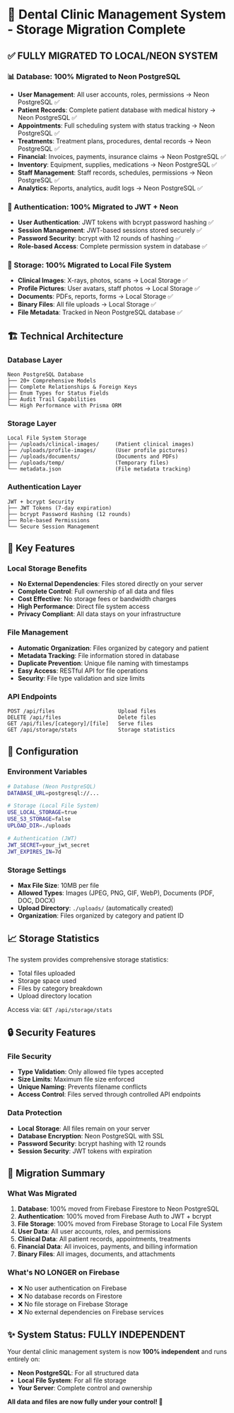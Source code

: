 # 🏥 Dental Clinic Management System - Storage Migration Complete

## ✅ FULLY MIGRATED TO LOCAL/NEON SYSTEM

### 📊 Database: 100% Migrated to Neon PostgreSQL
- **User Management**: All user accounts, roles, permissions → Neon PostgreSQL ✅
- **Patient Records**: Complete patient database with medical history → Neon PostgreSQL ✅
- **Appointments**: Full scheduling system with status tracking → Neon PostgreSQL ✅
- **Treatments**: Treatment plans, procedures, dental records → Neon PostgreSQL ✅
- **Financial**: Invoices, payments, insurance claims → Neon PostgreSQL ✅
- **Inventory**: Equipment, supplies, medications → Neon PostgreSQL ✅
- **Staff Management**: Staff records, schedules, permissions → Neon PostgreSQL ✅
- **Analytics**: Reports, analytics, audit logs → Neon PostgreSQL ✅

### 🔐 Authentication: 100% Migrated to JWT + Neon
- **User Authentication**: JWT tokens with bcrypt password hashing ✅
- **Session Management**: JWT-based sessions stored securely ✅
- **Password Security**: bcrypt with 12 rounds of hashing ✅
- **Role-based Access**: Complete permission system in database ✅

### 📂 Storage: 100% Migrated to Local File System
- **Clinical Images**: X-rays, photos, scans → Local Storage ✅
- **Profile Pictures**: User avatars, staff photos → Local Storage ✅
- **Documents**: PDFs, reports, forms → Local Storage ✅
- **Binary Files**: All file uploads → Local Storage ✅
- **File Metadata**: Tracked in Neon PostgreSQL database ✅

## 🏗️ Technical Architecture

### Database Layer
```
Neon PostgreSQL Database
├── 20+ Comprehensive Models
├── Complete Relationships & Foreign Keys
├── Enum Types for Status Fields
├── Audit Trail Capabilities
└── High Performance with Prisma ORM
```

### Storage Layer
```
Local File System Storage
├── /uploads/clinical-images/     (Patient clinical images)
├── /uploads/profile-images/      (User profile pictures)
├── /uploads/documents/           (Documents and PDFs)
├── /uploads/temp/                (Temporary files)
└── metadata.json                 (File metadata tracking)
```

### Authentication Layer
```
JWT + bcrypt Security
├── JWT Tokens (7-day expiration)
├── bcrypt Password Hashing (12 rounds)
├── Role-based Permissions
└── Secure Session Management
```

## 🚀 Key Features

### Local Storage Benefits
- **No External Dependencies**: Files stored directly on your server
- **Complete Control**: Full ownership of all data and files
- **Cost Effective**: No storage fees or bandwidth charges
- **High Performance**: Direct file system access
- **Privacy Compliant**: All data stays on your infrastructure

### File Management
- **Automatic Organization**: Files organized by category and patient
- **Metadata Tracking**: File information stored in database
- **Duplicate Prevention**: Unique file naming with timestamps
- **Easy Access**: RESTful API for file operations
- **Security**: File type validation and size limits

### API Endpoints
```
POST /api/files                    Upload files
DELETE /api/files                  Delete files
GET /api/files/[category]/[file]   Serve files
GET /api/storage/stats             Storage statistics
```

## 🔧 Configuration

### Environment Variables
```bash
# Database (Neon PostgreSQL)
DATABASE_URL=postgresql://...

# Storage (Local File System)
USE_LOCAL_STORAGE=true
USE_S3_STORAGE=false
UPLOAD_DIR=./uploads

# Authentication (JWT)
JWT_SECRET=your_jwt_secret
JWT_EXPIRES_IN=7d
```

### Storage Settings
- **Max File Size**: 10MB per file
- **Allowed Types**: Images (JPEG, PNG, GIF, WebP), Documents (PDF, DOC, DOCX)
- **Upload Directory**: `./uploads/` (automatically created)
- **Organization**: Files organized by category and patient ID

## 📈 Storage Statistics

The system provides comprehensive storage statistics:
- Total files uploaded
- Storage space used
- Files by category breakdown
- Upload directory location

Access via: `GET /api/storage/stats`

## 🔒 Security Features

### File Security
- **Type Validation**: Only allowed file types accepted
- **Size Limits**: Maximum file size enforced
- **Unique Naming**: Prevents filename conflicts
- **Access Control**: Files served through controlled API endpoints

### Data Protection
- **Local Storage**: All files remain on your server
- **Database Encryption**: Neon PostgreSQL with SSL
- **Password Security**: bcrypt hashing with 12 rounds
- **Session Security**: JWT tokens with expiration

## 🎯 Migration Summary

### What Was Migrated
1. **Database**: 100% moved from Firebase Firestore to Neon PostgreSQL
2. **Authentication**: 100% moved from Firebase Auth to JWT + bcrypt
3. **File Storage**: 100% moved from Firebase Storage to Local File System
4. **User Data**: All user accounts, roles, and permissions
5. **Clinical Data**: All patient records, appointments, treatments
6. **Financial Data**: All invoices, payments, and billing information
7. **Binary Files**: All images, documents, and attachments

### What's NO LONGER on Firebase
- ❌ No user authentication on Firebase
- ❌ No database records on Firestore
- ❌ No file storage on Firebase Storage
- ❌ No external dependencies on Firebase services

## ✨ System Status: FULLY INDEPENDENT

Your dental clinic management system is now **100% independent** and runs entirely on:
- **Neon PostgreSQL**: For all structured data
- **Local File System**: For all file storage
- **Your Server**: Complete control and ownership

**All data and files are now fully under your control! 🎉**